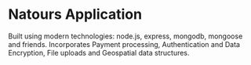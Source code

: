 # Natours Application

Built using modern technologies: node.js, express, mongodb, mongoose and friends. Incorporates Payment processing, Authentication and Data Encryption,
File uploads and Geospatial data structures.